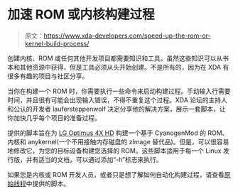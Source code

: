 # 加速 ROM 或内核构建过程

> 原文：<https://www.xda-developers.com/speed-up-the-rom-or-kernel-build-process/>

创建内核、ROM 或任何其他开发项目都需要知识和工具。虽然这些知识可以从书本和其他资源中获得，但是工具必须从头开始创建。不是所有的，因为在 XDA 有很多有趣的项目与社区分享。

当你在构建一个 ROM 时，你需要执行一些命令来启动构建过程。手动输入行需要时间，并且很有可能会出现输入错误，不得不重复这个过程。XDA 论坛的主持人和公认的开发者 laufersteppenwolf 决定分享他的解决方案，展示一套脚本，让你加快几乎每个项目的准备过程。

提供的脚本旨在为 [LG Optimus 4X HD](http://forum.xda-developers.com/optimus-4x-hd) 构建一个基于 CyanogenMod 的 ROM、内核和 anykernel(一个不用接触内存磁盘的 zImage 替代品)。但是，可以很容易地修改它，为您的目标设备构建您选择的 ROM。这些脚本适用于每一个 Linux 发行版，并有适当的文档，可以通过添加“-h”标志来执行。

如果您是内核或 ROM 开发人员，或者只是想了解如何自动化构建过程，请查看[原始线程](http://forum.xda-developers.com/showthread.php?t=2722461)中提供的脚本。